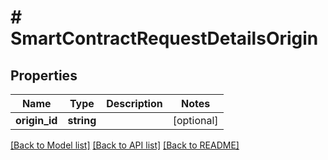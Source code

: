 # # SmartContractRequestDetailsOrigin

## Properties

Name | Type | Description | Notes
------------ | ------------- | ------------- | -------------
**origin_id** | **string** |  | [optional]

[[Back to Model list]](../../README.md#models) [[Back to API list]](../../README.md#endpoints) [[Back to README]](../../README.md)
